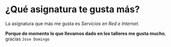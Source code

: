 # ¿Qué asignatura te gusta más?

La asignatura que más me gusta es *Servicios en Red e Internet*.

**Porque de momento lo que llevamos dado en los talleres me gusta mucho**, gracias `Jose Domingo`

